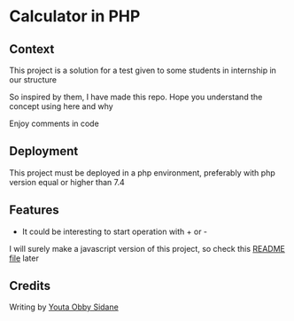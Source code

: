 # Calculator in PHP

## Context

This project is a solution for a test given to some students in internship in our structure

So inspired by them, I have made this repo. Hope you understand the concept using here and why

Enjoy comments in code

## Deployment

This project must be deployed in a php environment, preferably with php version equal or higher than 7.4

## Features

- It could be interesting to start operation with + or -

I will surely make a javascript version of this project, so check this [README file](Readme.md) later 

## Credits

Writing by [Youta Obby Sidane](http://twitter.com/dos_plague)
